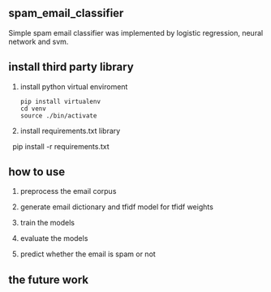 ## spam_email_classifier
Simple spam email classifier was implemented by logistic regression, neural network and svm.

## install third party library

1. install python virtual enviroment

       pip install virtualenv
       cd venv
       source ./bin/activate
   
2. install requirements.txt library

       pip install -r requirements.txt

## how to use

1. preprocess the email corpus

2. generate email dictionary and tfidf model for tfidf weights

3. train the models

4. evaluate the models

5. predict whether the email is spam or not

## the future work

